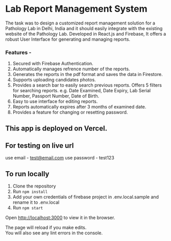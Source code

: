 # Lab Report Management System

The task was to design a customized report management solution for a Pathology Lab in Delhi, India and it should easily integrate with the existing website of the Pathology Lab. Developed in React.js and Firebase, It offers a robust User Interface for generating and managing reports.

### Features -

1. Secured with Firebase Authentication.
2. Automatically manages refrence number of the reports.
3. Generates the reports in the pdf format and saves the data in Firestore.
4. Supports uploading candidates photos.
5. Provides a search bar to easily search previous reports. Offers 5 filters for searching reports. e.g. Date Examined, Date Expiry, Lab Serial Number, Passport Number, Date of Birth.
6. Easy to use interface for editing reports.
7. Reports automatically expires after 3 months of examined date.
8. Provides a feature for changing or resetting password.

## This app is deployed on Vercel.

## For testing on live url

use email - test@email.com
use password - test123

## To run locally

1. Clone the repository
2. Run `npm install`
3. Add your own credentials of firebase project in .env.local.sample and rename it to .env.local
4. Run `npm start`

Open [http://localhost:3000](http://localhost:3000) to view it in the browser.

The page will reload if you make edits.\
You will also see any lint errors in the console.
